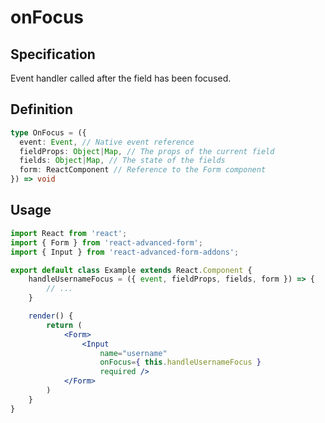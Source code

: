 # onFocus

## Specification

Event handler called after the field has been focused.

## Definition

```typescript
type OnFocus = ({
  event: Event, // Native event reference
  fieldProps: Object|Map, // The props of the current field
  fields: Object|Map, // The state of the fields
  form: ReactComponent // Reference to the Form component
}) => void
```

## Usage

```jsx
import React from 'react';
import { Form } from 'react-advanced-form';
import { Input } from 'react-advanced-form-addons';

export default class Example extends React.Component {
    handleUsernameFocus = ({ event, fieldProps, fields, form }) => {
        // ...
    }

    render() {
        return (
            <Form>
                <Input
                    name="username"
                    onFocus={ this.handleUsernameFocus }
                    required />
            </Form>
        )
    }
}
```

